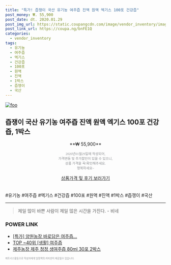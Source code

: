 ```yaml
--- 
title: "특가! 즙쟁이 국산 유기농 여주즙 진액 원액 엑기스 100포 건강즙" 
post_money: ₩. 55,900 
post_date: dt. 2020.01.29 
post_img_url: https://static.coupangcdn.com/image/vendor_inventory/images/2018/03/07/17/1/9bc6d8ad-c980-4d0e-81fb-4e38452bf24c.jpg 
post_link_url: https://coupa.ng/bnFE1Q 
categories: 
  - vendor_inventory 
tags: 
  - 유기농 
  - 여주즙 
  - 엑기스 
  - 건강즙 
  - 100포 
  - 원액 
  - 진액 
  - 1박스 
  - 즙쟁이 
  - 국산 
--- 
```

[![foo](https://static.coupangcdn.com/image/vendor_inventory/images/2018/03/07/17/1/9bc6d8ad-c980-4d0e-81fb-4e38452bf24c.jpg)](https://coupa.ng/bnFE1Q) 

## 즙쟁이 국산 유기농 여주즙 진액 원액 엑기스 100포 건강즙, 1박스 
<p style="text-align: center;">**₩ 55,900**</p> 
<p style="text-align: center;"><span style="color: #898c8f; font-family: Georgia,Times,serif; font-size: 0.75em;">2020년01월29일에 작성되어, <br>가격변동 및 추가할인이 있을 수 있으니,<br> 상품 가격을 꼭!확인해주세요.<br>행복하세요~</span> 
</p>	 
<div markdown="0" style="text-align: center;"><a href="https://coupa.ng/bnFE1Q" class="btn btn--success">상품가격 및 후기 보러가기</a></div> 
<br><br> 
  #유기농 #여주즙 #엑기스 #건강즙 #100포 #원액 #진액 #1박스 #즙쟁이 #국산 
<hr> 

> 제일 많이 바쁜 사람이 제일 많은 시간을 가진다. - 비네 


### POWER LINK

* <a href="https://blog.naver.com/sakai111/221788467437" target="_blank">[특가] 양원농장 바로담은 여주즙...</a>
* <a href="https://blog.naver.com/an0733/221788424754" target="_blank"> TOP ~40위 [생활] 여주즙</a>
* <a href="https://blog.naver.com/fasyy4321/221788546518" target="_blank">제주농장 제주 청정 생여주즙 80ml 30포 2박스</a>

<span style="color: #898c8f; font-family: Georgia,Times,serif; font-size: 0.55em;">파트너스활동으로 작성자에게 일정액의 커미션이 제공될수 있습니다.</span> 
